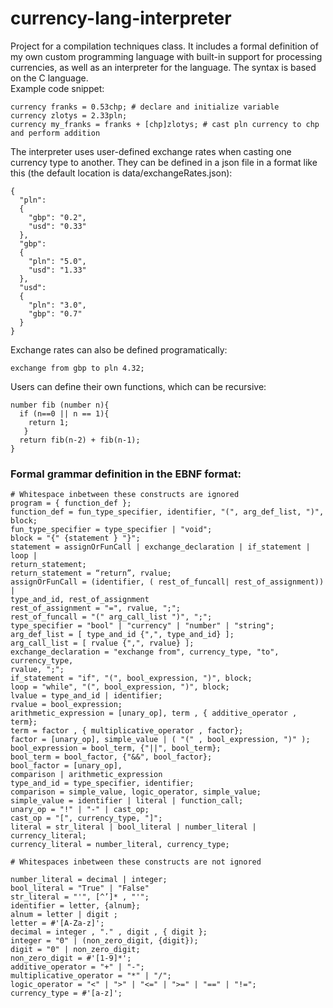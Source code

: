 # currency-lang-interpreter
Project for a compilation techniques class.
It includes a formal definition of my own custom programming language with built-in support for processing currencies,
as well as an interpreter for the language. The syntax is based on the C language.  
Example code snippet:
```
currency franks = 0.53chp; # declare and initialize variable
currency zlotys = 2.33pln;
currency my_franks = franks + [chp]zlotys; # cast pln currency to chp and perform addition
```
The interpreter uses user-defined exchange rates when casting one currency type to another.
They can be defined in a json file in a format like this (the default location is data/exchangeRates.json):
```
{
  "pln":
  {
    "gbp": "0.2",
    "usd": "0.33"
  },
  "gbp":
  {
    "pln": "5.0",
    "usd": "1.33"
  },
  "usd":
  {
    "pln": "3.0",
    "gbp": "0.7"
  }
}
```
Exchange rates can also be defined programatically:
```
exchange from gbp to pln 4.32;
```
Users can define their own functions, which can be recursive:
```
number fib (number n){
  if (n==0 || n == 1){
    return 1;
   }
  return fib(n-2) + fib(n-1);
}
```

### Formal grammar definition in the EBNF format:

```
# Whitespace inbetween these constructs are ignored
program = { function_def };
function_def = fun_type_specifier, identifier, "(", arg_def_list, ")", block;
fun_type_specifier = type_specifier | "void";
block = "{" {statement } "}";
statement = assignOrFunCall | exchange_declaration | if_statement | loop |
return_statement;
return_statement = “return”, rvalue;
assignOrFunCall = (identifier, ( rest_of_funcall| rest_of_assignment)) |
type_and_id, rest_of_assignment
rest_of_assignment = "=", rvalue, ";";
rest_of_funcall = "(" arg_call_list ")", ";";
type_specifier = "bool" | "currency" | "number" | "string";
arg_def_list = [ type_and_id {",", type_and_id} ];
arg_call_list = [ rvalue {",", rvalue} ];
exchange_declaration = "exchange from", currency_type, "to", currency_type,
rvalue, ";";
if_statement = "if", "(", bool_expression, ")", block;
loop = "while", "(", bool_expression, ")", block;
lvalue = type_and_id | identifier;
rvalue = bool_expression;
arithmetic_expression = [unary_op], term , { additive_operator , term};
term = factor , { multiplicative_operator , factor};
factor = [unary_op], simple_value | ( "(" , bool_expression, ")" );
bool_expression = bool_term, {"||", bool_term};
bool_term = bool_factor, {"&&", bool_factor};
bool_factor = [unary_op],
comparison | arithmetic_expression
type_and_id = type_specifier, identifier;
comparison = simple_value, logic_operator, simple_value;
simple_value = identifier | literal | function_call;
unary_op = "!" | "-" | cast_op;
cast_op = "[", currency_type, "]";
literal = str_literal | bool_literal | number_literal | currency_literal;
currency_literal = number_literal, currency_type;  

# Whitespaces inbetween these constructs are not ignored

number_literal = decimal | integer;
bool_literal = "True" | "False"
str_literal = "'", [^’]* , "'";
identifier = letter, {alnum};
alnum = letter | digit ;
letter = #'[A-Za-z]';
decimal = integer , "." , digit , { digit };
integer = "0" | (non_zero_digit, {digit});
digit = "0" | non_zero_digit;
non_zero_digit = #'[1-9]*';
additive_operator = "+" | "-";
multiplicative_operator = "*" | "/";
logic_operator = "<" | ">" | "<=" | ">=" | "==" | "!=";
currency_type = #'[a-z]';
```
